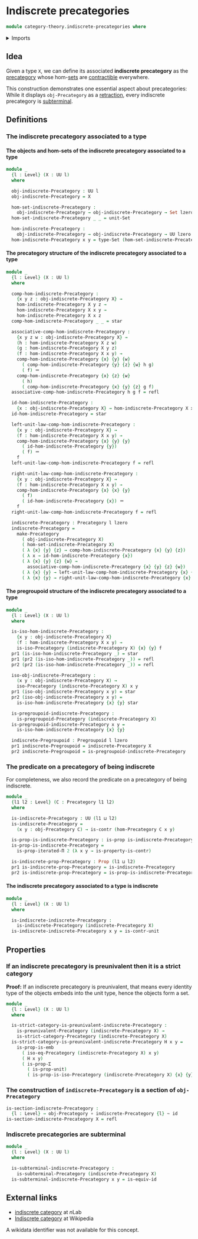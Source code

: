 # Indiscrete precategories

```agda
module category-theory.indiscrete-precategories where
```

<details><summary>Imports</summary>

```agda
open import category-theory.isomorphisms-in-precategories
open import category-theory.precategories
open import category-theory.pregroupoids
open import category-theory.preunivalent-categories
open import category-theory.strict-categories
open import category-theory.subterminal-precategories

open import foundation.contractible-types
open import foundation.dependent-pair-types
open import foundation.equivalences
open import foundation.function-types
open import foundation.homotopies
open import foundation.identity-types
open import foundation.iterated-dependent-product-types
open import foundation.propositions
open import foundation.sets
open import foundation.unit-type
open import foundation.universe-levels
```

</details>

## Idea

Given a type `X`, we can define its associated **indiscrete precategory** as the
[precategory](category-theory.precategories.md) whose
hom-[sets](foundation-core.sets.md) are
[contractible](foundation-core.contractible-types.md) everywhere.

This construction demonstrates one essential aspect about precategories: While
it displays `obj-Precategory` as a [retraction](foundation-core.retractions.md),
every indiscrete precategory is
[subterminal](category-theory.subterminal-precategories.md).

## Definitions

### The indiscrete precategory associated to a type

#### The objects and hom-sets of the indiscrete precategory associated to a type

```agda
module _
  {l : Level} (X : UU l)
  where

  obj-indiscrete-Precategory : UU l
  obj-indiscrete-Precategory = X

  hom-set-indiscrete-Precategory :
    obj-indiscrete-Precategory → obj-indiscrete-Precategory → Set lzero
  hom-set-indiscrete-Precategory _ _ = unit-Set

  hom-indiscrete-Precategory :
    obj-indiscrete-Precategory → obj-indiscrete-Precategory → UU lzero
  hom-indiscrete-Precategory x y = type-Set (hom-set-indiscrete-Precategory x y)
```

#### The precategory structure of the indiscrete precategory associated to a type

```agda
module _
  {l : Level} (X : UU l)
  where

  comp-hom-indiscrete-Precategory :
    {x y z : obj-indiscrete-Precategory X} →
    hom-indiscrete-Precategory X y z →
    hom-indiscrete-Precategory X x y →
    hom-indiscrete-Precategory X x z
  comp-hom-indiscrete-Precategory _ _ = star

  associative-comp-hom-indiscrete-Precategory :
    {x y z w : obj-indiscrete-Precategory X} →
    (h : hom-indiscrete-Precategory X z w)
    (g : hom-indiscrete-Precategory X y z)
    (f : hom-indiscrete-Precategory X x y) →
    comp-hom-indiscrete-Precategory {x} {y} {w}
      ( comp-hom-indiscrete-Precategory {y} {z} {w} h g)
      ( f) ＝
    comp-hom-indiscrete-Precategory {x} {z} {w}
      ( h)
      ( comp-hom-indiscrete-Precategory {x} {y} {z} g f)
  associative-comp-hom-indiscrete-Precategory h g f = refl

  id-hom-indiscrete-Precategory :
    {x : obj-indiscrete-Precategory X} → hom-indiscrete-Precategory X x x
  id-hom-indiscrete-Precategory = star

  left-unit-law-comp-hom-indiscrete-Precategory :
    {x y : obj-indiscrete-Precategory X} →
    (f : hom-indiscrete-Precategory X x y) →
    comp-hom-indiscrete-Precategory {x} {y} {y}
      ( id-hom-indiscrete-Precategory {y})
      ( f) ＝
    f
  left-unit-law-comp-hom-indiscrete-Precategory f = refl

  right-unit-law-comp-hom-indiscrete-Precategory :
    {x y : obj-indiscrete-Precategory X} →
    (f : hom-indiscrete-Precategory X x y) →
    comp-hom-indiscrete-Precategory {x} {x} {y}
      ( f)
      ( id-hom-indiscrete-Precategory {x}) ＝
    f
  right-unit-law-comp-hom-indiscrete-Precategory f = refl

  indiscrete-Precategory : Precategory l lzero
  indiscrete-Precategory =
    make-Precategory
      ( obj-indiscrete-Precategory X)
      ( hom-set-indiscrete-Precategory X)
      ( λ {x} {y} {z} → comp-hom-indiscrete-Precategory {x} {y} {z})
      ( λ x → id-hom-indiscrete-Precategory {x})
      ( λ {x} {y} {z} {w} →
        associative-comp-hom-indiscrete-Precategory {x} {y} {z} {w})
      ( λ {x} {y} → left-unit-law-comp-hom-indiscrete-Precategory {x} {y})
      ( λ {x} {y} → right-unit-law-comp-hom-indiscrete-Precategory {x} {y})
```

#### The pregroupoid structure of the indiscrete precategory associated to a type

```agda
module _
  {l : Level} (X : UU l)
  where

  is-iso-hom-indiscrete-Precategory :
    {x y : obj-indiscrete-Precategory X}
    (f : hom-indiscrete-Precategory X x y) →
    is-iso-Precategory (indiscrete-Precategory X) {x} {y} f
  pr1 (is-iso-hom-indiscrete-Precategory _) = star
  pr1 (pr2 (is-iso-hom-indiscrete-Precategory _)) = refl
  pr2 (pr2 (is-iso-hom-indiscrete-Precategory _)) = refl

  iso-obj-indiscrete-Precategory :
    (x y : obj-indiscrete-Precategory X) →
    iso-Precategory (indiscrete-Precategory X) x y
  pr1 (iso-obj-indiscrete-Precategory x y) = star
  pr2 (iso-obj-indiscrete-Precategory x y) =
    is-iso-hom-indiscrete-Precategory {x} {y} star

  is-pregroupoid-indiscrete-Precategory :
    is-pregroupoid-Precategory (indiscrete-Precategory X)
  is-pregroupoid-indiscrete-Precategory x y =
    is-iso-hom-indiscrete-Precategory {x} {y}

  indiscrete-Pregroupoid : Pregroupoid l lzero
  pr1 indiscrete-Pregroupoid = indiscrete-Precategory X
  pr2 indiscrete-Pregroupoid = is-pregroupoid-indiscrete-Precategory
```

### The predicate on a precategory of being indiscrete

For completeness, we also record the predicate on a precategory of being
indiscrete.

```agda
module _
  {l1 l2 : Level} (C : Precategory l1 l2)
  where

  is-indiscrete-Precategory : UU (l1 ⊔ l2)
  is-indiscrete-Precategory =
    (x y : obj-Precategory C) → is-contr (hom-Precategory C x y)

  is-prop-is-indiscrete-Precategory : is-prop is-indiscrete-Precategory
  is-prop-is-indiscrete-Precategory =
    is-prop-iterated-Π 2 (λ x y → is-property-is-contr)

  is-indiscrete-prop-Precategory : Prop (l1 ⊔ l2)
  pr1 is-indiscrete-prop-Precategory = is-indiscrete-Precategory
  pr2 is-indiscrete-prop-Precategory = is-prop-is-indiscrete-Precategory
```

#### The indiscrete precategory associated to a type is indiscrete

```agda
module _
  {l : Level} (X : UU l)
  where

  is-indiscrete-indiscrete-Precategory :
    is-indiscrete-Precategory (indiscrete-Precategory X)
  is-indiscrete-indiscrete-Precategory x y = is-contr-unit
```

## Properties

### If an indiscrete precategory is preunivalent then it is a strict category

**Proof:** If an indiscrete precategory is preunivalent, that means every
identity type of the objects embeds into the unit type, hence the objects form a
set.

```agda
module _
  {l : Level} (X : UU l)
  where

  is-strict-category-is-preunivalent-indiscrete-Precategory :
    is-preunivalent-Precategory (indiscrete-Precategory X) →
    is-strict-category-Precategory (indiscrete-Precategory X)
  is-strict-category-is-preunivalent-indiscrete-Precategory H x y =
    is-prop-is-emb
      ( iso-eq-Precategory (indiscrete-Precategory X) x y)
      ( H x y)
      ( is-prop-Σ
        ( is-prop-unit)
        ( is-prop-is-iso-Precategory (indiscrete-Precategory X) {x} {y}))
```

### The construction of `indiscrete-Precategory` is a section of `obj-Precategory`

```agda
is-section-indiscrete-Precategory :
  {l : Level} → obj-Precategory ∘ indiscrete-Precategory {l} ~ id
is-section-indiscrete-Precategory X = refl
```

### Indiscrete precategories are subterminal

```agda
module _
  {l : Level} (X : UU l)
  where

  is-subterminal-indiscrete-Precategory :
    is-subterminal-Precategory (indiscrete-Precategory X)
  is-subterminal-indiscrete-Precategory x y = is-equiv-id
```

## External links

- [indiscrete category](https://ncatlab.org/nlab/show/indiscrete+category) at
  $n$Lab
- [Indiscrete category](https://en.wikipedia.org/wiki/Indiscrete_category) at
  Wikipedia

A wikidata identifier was not available for this concept.

